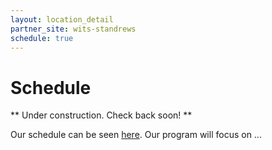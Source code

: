 ```yaml
---
layout: location_detail
partner_site: wits-standrews
schedule: true
---
```


# Schedule

** Under construction. Check back soon! **

Our schedule can be seen [here](https://www.google.com). Our program will focus on ...
